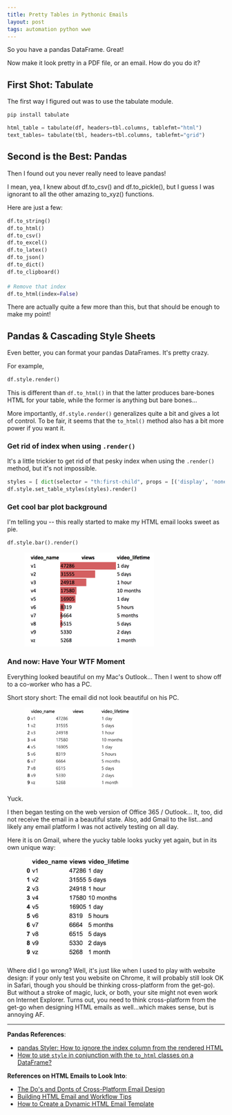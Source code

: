 ```yaml
---
title: Pretty Tables in Pythonic Emails
layout: post
tags: automation python wwe
---
```


So you have a pandas DataFrame.  Great!

Now make it look pretty in a PDF file, or an email.  How do you do it?


## First Shot: Tabulate
The first way I figured out was to use the tabulate module.

```
pip install tabulate
```

```python
html_table = tabulate(df, headers=tbl.columns, tablefmt="html") 
text_tables= tabulate(tbl, headers=tbl.columns, tablefmt="grid") 
```

## Second is the Best: Pandas
Then I found out you never really need to leave pandas!

I mean, yea, I knew about df.to_csv() and df.to_pickle(), but I guess I was ignorant to all the other 
amazing to_xyz() functions.

Here are just a few:
```python
df.to_string()
df.to_html()
df.to_csv()
df.to_excel()
df.to_latex()
df.to_json()
df.to_dict()
df.to_clipboard()

# Remove that index
df.to_html(index=False)
```

There are actually quite a few more than this, but that should be enough to make my point!

## Pandas & Cascading Style Sheets
Even better, you can format your pandas DataFrames.  It's pretty crazy.

For example, 
```python
df.style.render()
```

This is different than `df.to_html()` in that the latter produces bare-bones HTML for your table, while
the former is anything but bare bones...

More importantly, `df.style.render()` generalizes quite a bit and gives a lot of control.  To be fair, it seems
that the `to_html()` method also has a bit more power if you want it.


### Get rid of index when using `.render()`
It's a little trickier to get rid of that pesky index when using the `.render()` method, but it's not impossible.

```python
styles = [ dict(selector = "th:first-child", props = [('display', 'none')]) ]
df.style.set_table_styles(styles).render()
```

### Get cool bar plot background
I'm telling you -- this really started to make my HTML email looks sweet as pie.

```python
df.style.bar().render()
```

<figure>
<img src="/images/pandas_render_with_bar.png" width="300vw">
</figure>


### And now: Have Your WTF Moment
Everything looked beautiful on my Mac's Outlook... Then I went to show off to a co-worker who has a PC.

Short story short: The email did not look beautiful on his PC.  

<figure>
<img src="/images/pandas_render_on_office365_outlook.png" width="250vw">
</figure>

Yuck.

I then began testing on the web version of Office 365 / Outlook... It, too, did not receive the email
in a beautiful state.  Also, add Gmail to the list...and likely any email platform I was not actively
testing on all day.

Here it is on Gmail, where the yucky table looks yucky yet again, but in its own unique way:
<figure>
<img src="/images/pandas_render_on_gmail.png" width="250vw">
</figure>


Where did I go wrong?  Well, it's just like when I used to play with website design: if your only test you website on Chrome,
it will probably still look OK in Safari, though you should be thinking cross-platform from the get-go).  But without
a stroke of magic, luck, or both, your site might not even work on Internet Explorer.  Turns out, you need to think
cross-platform from the get-go when designing HTML emails as well...which makes sense, but is annoying AF.

--------------------------------------------------------------------------

**Pandas References**:
* [pandas Styler: How to ignore the index column from the rendered HTML](https://stackoverflow.com/questions/34714145/pandas-styler-how-to-ignore-the-index-column-from-the-rendered-html)
* [How to use `style` in conjunction with the `to_html` classes on a DataFrame?](https://stackoverflow.com/questions/42629171/how-to-use-style-in-conjunction-with-the-to-html-classes-on-a-dataframe)

**References on HTML Emails to Look Into**:
* [The Do's and Donts of Cross-Platform Email Design](https://sendgrid.com/docs/Classroom/Build/Format_Content/html_rendering__the_dos_and_donts_of_cross_platform_email_design.html)
* [Building HTML Email and Workflow Tips](http://blog.mailgun.com/building-html-email-and-workflow-tips/)
* [How to Create a Dynamic HTML Email Template](http://www.assafelovic.com/blog/2016/4/29/how-to-create-a-dynamic-html-email-template)




